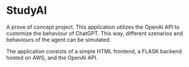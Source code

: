 # StudyAI

A prove of concept project. 
This application utilizes the OpenAI API to customize the behaviour of ChatGPT. This way, different szenarios and behaviours of the agent can be simulated. 

The application consists of a simple HTML frontend, 
a FLASK backend hosted on AWS,
and the OpenAI API.
